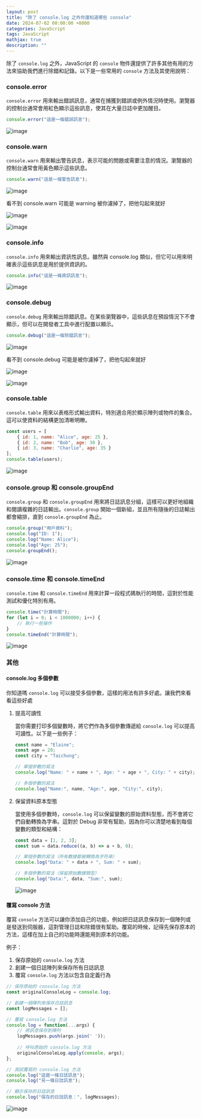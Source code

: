 ```yaml
---
layout: post
title: "除了 console.log 之外你還知道哪些 console"
date: 2024-07-02 00:00:00 +0800
categories: JavaScript
tags: JavaScript
mathjax: true
description: ""
---
```


除了 `console.log` 之外，JavaScript 的 `console` 物件還提供了許多其他有用的方法來協助我們進行除錯和記錄。以下是一些常用的 `console` 方法及其使用說明：

### console.error

`console.error` 用來輸出錯誤訊息，通常在捕獲到錯誤或例外情況時使用。瀏覽器的控制台通常會用紅色顯示這些訊息，使其在大量日誌中更加醒目。

```js
console.error("這是一條錯誤訊息");
```

![image](https://hackmd.io/_uploads/ryEtn3ewA.png)

### console.warn

`console.warn` 用來輸出警告訊息，表示可能的問題或需要注意的情況。瀏覽器的控制台通常會用黃色顯示這些訊息。

```js
console.warn("這是一條警告訊息");
```

![image](https://hackmd.io/_uploads/B1Q332evR.png)

看不到 console.warn 可能是 warning 被你濾掉了，把他勾起來就好

![image](https://hackmd.io/_uploads/rJa1T2ePR.png)

![image](https://hackmd.io/_uploads/r14Xp2gvA.png)

### console.info

`console.info` 用來輸出資訊性訊息。雖然與 console.log 類似，但它可以用來明確表示這些訊息是用於提供資訊的。

```js
console.info("這是一條資訊訊息");
```

![image](https://hackmd.io/_uploads/BkQHT2ePR.png)

### console.debug

`console.debug` 用來輸出除錯訊息。在某些瀏覽器中，這些訊息在預設情況下不會顯示，但可以在開發者工具中進行配置以顯示。

```js
console.debug("這是一條除錯訊息");
```

![image](https://hackmd.io/_uploads/HJ3vp2gP0.png)

看不到 console.debug 可能是被你濾掉了，把他勾起來就好

![image](https://hackmd.io/_uploads/Hkrop3gw0.png)

![image](https://hackmd.io/_uploads/Skwp62ew0.png)

### console.table

`console.table` 用來以表格形式輸出資料，特別適合用於顯示陣列或物件的集合。這可以使資料的結構更加清晰明瞭。

```js
const users = [
    { id: 1, name: "Alice", age: 25 },
    { id: 2, name: "Bob", age: 30 },
    { id: 3, name: "Charlie", age: 35 }
];
console.table(users);
```

![image](https://hackmd.io/_uploads/HkdkRhxvA.png)

### console.group 和 console.groupEnd

`console.group` 和 `console.groupEnd` 用來將日誌訊息分組，這樣可以更好地組織和閱讀複雜的日誌輸出。`console.group` 開始一個新組，並且所有隨後的日誌輸出都會縮排，直到 `console.groupEnd` 為止。

```js
console.group("用戶資料");
console.log("ID: 1");
console.log("Name: Alice");
console.log("Age: 25");
console.groupEnd();
```

![image](https://hackmd.io/_uploads/H1GWCnew0.png)

### console.time 和 console.timeEnd

`console.time` 和 `console.timeEnd` 用來計算一段程式碼執行的時間，這對於性能測試和優化特別有用。

```js
console.time("計算時間");
for (let i = 0; i < 1000000; i++) {
    // 執行一些操作
}
console.timeEnd("計算時間");
```

![image](https://hackmd.io/_uploads/SkIfA3evC.png)

### 其他

#### console.log 多個參數

你知道嗎 `console.log` 可以接受多個參數，這樣的用法有許多好處。讓我們來看看這些好處

1. 提高可讀性

    當你需要打印多個變數時，將它們作為多個參數傳遞給 `console.log` 可以提高可讀性。以下是一些例子：

    ```js
    const name = "Elaine";
    const age = 20;
    const city = "Taichung";

    // 單個參數的寫法
    console.log("Name: " + name + ", Age: " + age + ", City: " + city);

    // 多個參數的寫法
    console.log("Name:", name, "Age:", age, "City:", city);
    ```

2. 保留資料原本型態

    當使用多個參數時，`console.log` 可以保留變數的原始資料型態，而不會將它們自動轉換為字串。這對於 Debug 非常有幫助，因為你可以清楚地看到每個變數的類型和結構：

    ```js
    const data = [1, 2, 3];
    const sum = data.reduce((a, b) => a + b, 0);

    // 單個參數的寫法（所有數據都被轉換為字符串）
    console.log("Data: " + data + ", Sum: " + sum);

    // 多個參數的寫法（保留原始數據類型）
    console.log("Data:", data, "Sum:", sum);
    ```

    ![image](https://hackmd.io/_uploads/ry4ZS2Zw0.png)

#### 覆寫 console 方法

覆寫 `console` 方法可以讓你添加自己的功能，例如把日誌訊息保存到一個陣列或是發送到伺服器，這對管理日誌和除錯很有幫助。覆寫的時候，記得先保存原本的方法，這樣在加上自己的功能時還能用到原本的功能。

例子：
1. 保存原始的 `console.log` 方法
2. 創建一個日誌陣列來保存所有日誌訊息
3. 覆寫 `console.log` 方法以包含自定義行為

```js
// 保存原始的 console.log 方法
const originalConsoleLog = console.log;

// 創建一個陣列來保存日誌訊息
const logMessages = [];

// 覆寫 console.log 方法
console.log = function(...args) {
    // 將訊息保存到陣列
    logMessages.push(args.join(' '));
    
    // 呼叫原始的 console.log 方法
    originalConsoleLog.apply(console, args);
};

// 測試覆寫的 console.log 方法
console.log("這是一條日誌訊息");
console.log("另一條日誌訊息");

// 顯示保存的日誌訊息
console.log("保存的日誌訊息：", logMessages);
```

![image](https://hackmd.io/_uploads/HkVSC3ewC.png)
